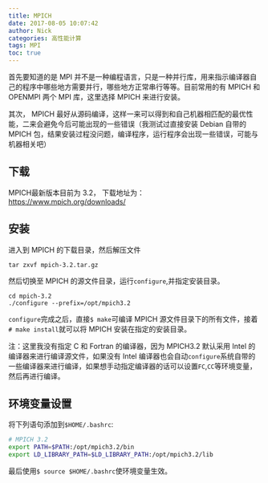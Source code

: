 ```yaml
---
title: MPICH
date: 2017-08-05 10:07:42
author: Nick
categories: 高性能计算
tags: MPI
toc: true
---
```


首先要知道的是 MPI 并不是一种编程语言，只是一种并行库，用来指示编译器自己的程序中哪些地方需要并行，哪些地方正常串行等等。目前常用的有 MPICH 和 OPENMPI 两个 MPI 库，这里选择 MPICH 来进行安装。

其次， MPICH 最好从源码编译，这样一来可以得到和自己机器相匹配的最优性能，二来会避免今后可能出现的一些错误（我测试过直接安装 Debian 自带的 MPICH 包，结果安装过程没问题，编译程序，运行程序会出现一些错误，可能与机器相关吧）

## 下载
MPICH最新版本目前为 3.2， 下载地址为：<https://www.mpich.org/downloads/>

## 安装

进入到 MPICH 的下载目录，然后解压文件
```
tar zxvf mpich-3.2.tar.gz
```
然后切换至 MPICH 的源文件目录，运行`configure`,并指定安装目录。
```
cd mpich-3.2
./configure --prefix=/opt/mpich3.2
```
`configure`完成之后，直接`$ make`可编译 MPICH 源文件目录下的所有文件，接着`# make install`就可以将 MPICH 安装在指定的安装目录。

注：这里我没有指定 C 和 Fortran 的编译器，因为 MPICH3.2 默认采用 Intel 的编译器来进行编译源文件，如果没有 Intel 编译器也会自动`configure`系统自带的一些编译器来进行编译，如果想手动指定编译器的话可以设置`FC`,`CC`等环境变量，然后再进行编译。

## 环境变量设置
将下列语句添加到`$HOME/.bashrc`:
```bash
# MPICH 3.2
export PATH=$PATH:/opt/mpich3.2/bin
export LD_LIBRARY_PATH=$LD_LIBRARY_PATH:/opt/mpich3.2/lib
```
最后使用`$ source $HOME/.bashrc`使环境变量生效。
